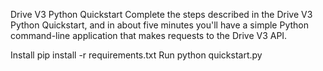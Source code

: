 Drive V3 Python Quickstart
Complete the steps described in the Drive V3 Python Quickstart, and in about five minutes you'll have a simple Python command-line application that makes requests to the Drive V3 API.

Install
pip install -r requirements.txt
Run
python quickstart.py
